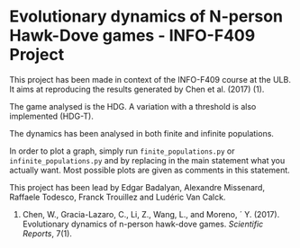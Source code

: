 # Evolutionary dynamics of N-person Hawk-Dove games - INFO-F409 Project

This project has been made in context of the INFO-F409 course at the ULB. It aims at reproducing the results generated by Chen et al. (2017) (1).

The game analysed is the HDG. A variation with a threshold is also implemented (HDG-T).

The dynamics has been analysed in both finite and infinite populations.

In order to plot a graph, simply run `finite_populations.py` or `infinite_populations.py` and by replacing in the main statement what you actually want. Most possible plots are given as comments in this statement. 



This project has been lead by Edgar Badalyan, Alexandre Missenard, Raffaele Todesco, Franck Trouillez and Ludéric Van Calck.


1. Chen, W., Gracia-Lazaro, C., Li, Z., Wang, L., and Moreno, ´
Y. (2017). Evolutionary dynamics of n-person hawk-dove
games. <i>Scientific Reports</i>, 7(1).